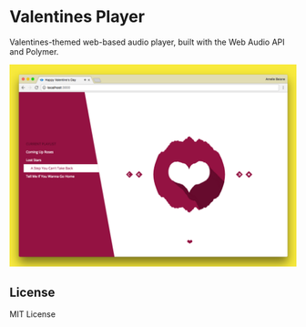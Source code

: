 # Valentines Player

Valentines-themed web-based audio player, built with the Web Audio API and Polymer.

![screenshot](screenshot.png)


## License

MIT License
